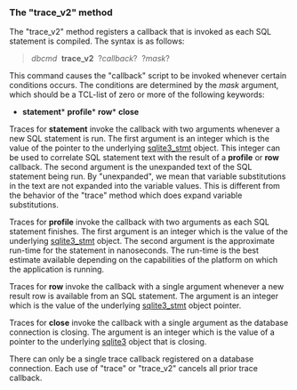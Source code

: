 ### The "trace\_v2" method


The "trace\_v2" method registers a callback that is invoked as each SQL
statement is compiled. The syntax is as follows:



> *dbcmd*  **trace\_v2**  ?*callback*?  ?*mask*?


This command causes the "callback" script to be invoked whenever
certain conditions occurs. The conditions are determined by the *mask*
argument, which should be a TCL\-list of zero or more of the following
keywords:

* **statement*** **profile*** **row*** **close**


Traces for **statement** invoke the callback with two arguments
whenever a new SQL statement is run.
The first argument is an integer which is the value of the pointer
to the underlying [sqlite3\_stmt](c3ref/stmt.html) object. This integer can be used
to correlate SQL statement text with the result of a **profile**
or **row** callback. The second argument is the
unexpanded text of the SQL statement being run. By "unexpanded", we
mean that variable substitutions in the text are not expanded into the
variable values. This is different from the behavior of the "trace"
method which does expand variable substitutions.

Traces for **profile** invoke the callback with two arguments
as each SQL statement finishes. The first argument is an integer which
is the value of the underlying [sqlite3\_stmt](c3ref/stmt.html) object. The second
argument is the approximate run\-time for the statement in nanoseconds.
The run\-time is the best estimate available depending on the capabilities
of the platform on which the application is running.

Traces for **row** invoke the callback with a single argument
whenever a new result row is available from an SQL statement.
The argument is an integer which is the value of the underlying
[sqlite3\_stmt](c3ref/stmt.html) object pointer.

Traces for **close** invoke the callback with a single argument
as the database connection is closing. The argument is an integer which
is the value of a pointer to the underlying [sqlite3](c3ref/sqlite3.html) object that is
closing.

There can only be a single trace callback registered on a database
connection. Each use of "trace" or "trace\_v2" cancels all prior
trace callback.

